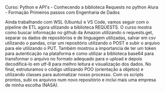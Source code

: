 Curso: Python e API's - Conhecendo a biblioteca Requests no python
Alura - Formação Primeiros passos com Engenharia de Dados

Ainda trabalhando com WSL (Ubuntu) e VS Code, vamos seguir com o pipeline de ETL agora utlizando a biblioteca REQUESTS. 
O curso mostra como buscar informação no github da Amazon utilizando o requests.get, separar os dados de repositórios e de linguagem utilizadas, salvar em csv utilizando o pandas, criar um repositório utilizando o POST e subir o arquivo para ele utilizando o PUT.
Também mostrou a importancia de ter um token para autenticação na plataforma e como utilizar a biblioteca base64 para transformar o arquivo no formato adequado para o upload e depois decodificá-lo em utf-8 para melhro leitura e visualização dos dados.
No final, estruturamos o código utilizando POO (orientação a objetos) e utilizando classes para automatizar nosso processo.
Com os scripts prontos, subi os arquivos num novo repositório e inclui mais uma empresa de minha escolha (NASA).


